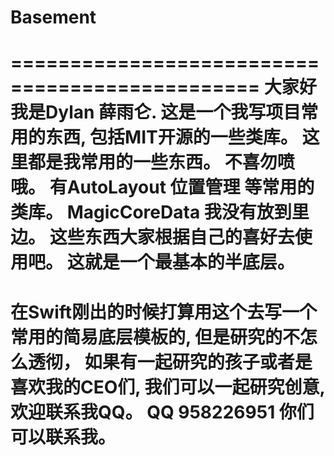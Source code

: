 # Basement


===============================================
大家好我是Dylan 薛雨仑. 这是一个我写项目常用的东西, 包括MIT开源的一些类库。 这里都是我常用的一些东西。  不喜勿喷哦。  有AutoLayout 位置管理 等常用的类库。 MagicCoreData 我没有放到里边。 这些东西大家根据自己的喜好去使用吧。 这就是一个最基本的半底层。
===============================================
在Swift刚出的时候打算用这个去写一个常用的简易底层模板的, 但是研究的不怎么透彻， 如果有一起研究的孩子或者是喜欢我的CEO们, 我们可以一起研究创意, 欢迎联系我QQ。 
QQ 958226951 你们可以联系我。
===============================================
